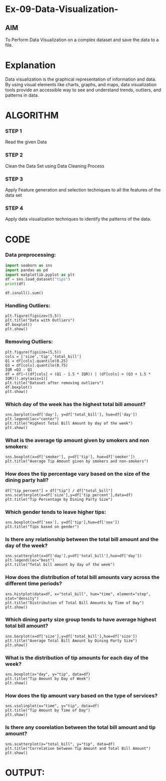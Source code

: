 # Ex-09-Data-Visualization-

## AIM
To Perform Data Visualization on a complex dataset and save the data to a file. 

# Explanation
Data visualization is the graphical representation of information and data. By using visual elements like charts, graphs, and maps, data visualization tools provide an accessible way to see and understand trends, outliers, and patterns in data.

# ALGORITHM
### STEP 1
Read the given Data
### STEP 2
Clean the Data Set using Data Cleaning Process
### STEP 3
Apply Feature generation and selection techniques to all the features of the data set
### STEP 4
Apply data visualization techniques to identify the patterns of the data.


# CODE
### Data preprocessing:
```python
import seaborn as sns
import pandas as pd
import matplotlib.pyplot as plt
df = sns.load_dataset("tips")
print(df)
```
```
df.isnull().sum()
```
### Handling Outliers:
```
plt.figure(figsize=(5,5))
plt.title("Data with Outliers")
df.boxplot()
plt.show()
```
### Removing Outliers:
```
plt.figure(figsize=(5,5))
cols = ['size','tip','total_bill']
Q1 = df[cols].quantile(0.25)
Q3 = df[cols].quantile(0.75)
IQR =Q3 - Q1
df = df[~((df[cols] < (Q1 - 1.5 * IQR)) | (df[cols] > (Q3 + 1.5 * IQR))).any(axis=1)]
plt.title("Dataset after removing outliers")
df.boxplot()
plt.show()
```
### Which day of the week has the highest total bill amount?
```
sns.barplot(x=df['day'], y=df['total_bill'], hue=df['day'])
plt.legend(loc="center")
plt.title("Highest Total Bill Amount by day of the week")
plt.show()
```
### What is the average tip amount given by smokers and non smokers:
```
sns.boxplot(x=df['smoker'], y=df['tip'], hue=df['smoker'])
plt.title("Average Tip Amount given by smokers and non-smokers")
```
### How does the tip percentage vary based on the size of the dining party hall?
```
df["tip_percent"] = df["tip"] / df["total_bill"]
sns.scatterplot(x=df['size'],y=df['tip_percent'],data=df)
plt.title("Tip Percentage by Dining Party Size")
```
### Which gender tends to leave higher tips:
```
sns.boxplot(x=df['sex'], y=df['tip'],hue=df['sex'])
plt.title("Tips based on gender")
```
### Is there any relationship between the total bill amount and the day of the week?
```
sns.scatterplot(x=df['day'],y=df['total_bill'],hue=df['day'])
plt.legend(loc="best")
plt.title("Total bill amount by day of the week")
```
### How does the distribution of total bill amounts vary across the different time periods?
```
sns.histplot(data=df, x="total_bill", hue="time", element="step", stat="density")
plt.title("Distribution of Total Bill Amounts by Time of Day")
plt.show()
```
### Which dining party size group tends to have average highest total bill amount?
```
sns.barplot(x=df['size'],y=df['total_bill'],hue=df['size'])
plt.title("Average Total Bill Amount by Dining Party Size")
plt.show()
```
### What is the distribution of tip amounts for each day of the week?
```
sns.boxplot(x="day", y="tip", data=df)
plt.title("Tip Amount by Day of Week")
plt.show()
```
### How does the tip amount vary based on the type of services?
```
sns.violinplot(x="time", y="tip", data=df)
plt.title("Tip Amount by Time of Day")
plt.show()
```
### Is there any coorelation between the total bill amount and tip amount?
```
sns.scatterplot(x="total_bill", y="tip", data=df)
plt.title("Correlation between Tip Amount and Total Bill Amount")
plt.show()
```
# OUTPUT:

